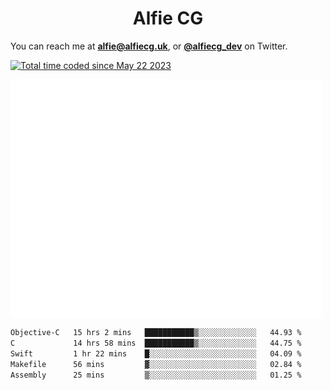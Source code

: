 <h1 align="center">Alfie CG</h1>

You can reach me at **alfie@alfiecg.uk**, or **[@alfiecg_dev](https://twitter.com/alfiecg_dev)** on Twitter.

<a href="https://wakatime.com/@61592169-b9cf-4af8-b6fa-8ac7d4369b01"><img src="https://wakatime.com/badge/user/61592169-b9cf-4af8-b6fa-8ac7d4369b01.svg" alt="Total time coded since May 22 2023" /></a>


<img align="center" src="/github-metrics.svg" alt="Metrics" width="500">

 <!--[![GitHub Streak](https://streak-stats.demolab.com/?user=alfiecg24)](https://git.io/streak-stats)-->

<!--START_SECTION:waka-->

```txt
Objective-C   15 hrs 2 mins   ███████████▒░░░░░░░░░░░░░   44.93 %
C             14 hrs 58 mins  ███████████▒░░░░░░░░░░░░░   44.75 %
Swift         1 hr 22 mins    █░░░░░░░░░░░░░░░░░░░░░░░░   04.09 %
Makefile      56 mins         ▓░░░░░░░░░░░░░░░░░░░░░░░░   02.84 %
Assembly      25 mins         ▒░░░░░░░░░░░░░░░░░░░░░░░░   01.25 %
```

<!--END_SECTION:waka-->
